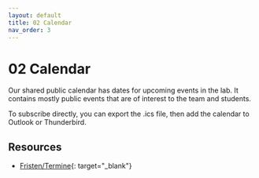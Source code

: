 ```yaml
---
layout: default
title: 02 Calendar
nav_order: 3
---
```


<!-- Add external CSS and JavaScript -->
<link rel="stylesheet" href="https://cdn.jsdelivr.net/npm/@event-calendar/build@3.7.2/event-calendar.min.css">
<link rel="stylesheet" href="calendar/calendar.css">
<script src="https://cdn.jsdelivr.net/npm/@event-calendar/build@3.7.2/event-calendar.min.js"></script>
<script src="https://cdnjs.cloudflare.com/ajax/libs/js-yaml/4.1.0/js-yaml.min.js"></script>
<script src="calendar/ics.js"></script>

# 02 Calendar

Our shared public calendar has dates for upcoming events in the lab.
It contains mostly public events that are of interest to the team and students.

<div id="ec"></div>
<script src="calendar/calendar.js"></script>
<!-- 
<iframe src="https://calendar.google.com/calendar/embed?src=32886c1c7f7b7e54aa97bd52173f7c811f1b9b8e519318e3f1bbfde98f856100%40group.calendar.google.com&ctz=Europe%2FBerlin" style="border: 0" width="100%" height="600" frameborder="0" scrolling="no"></iframe> -->

To subscribe directly, you can export the .ics file, then add the calendar to Outlook or Thunderbird.


## Resources

- [Fristen/Termine](https://www.uni-bamberg.de/studium/im-studium/studienorganisation/vorlesungszeiten/){: target="_blank"}
